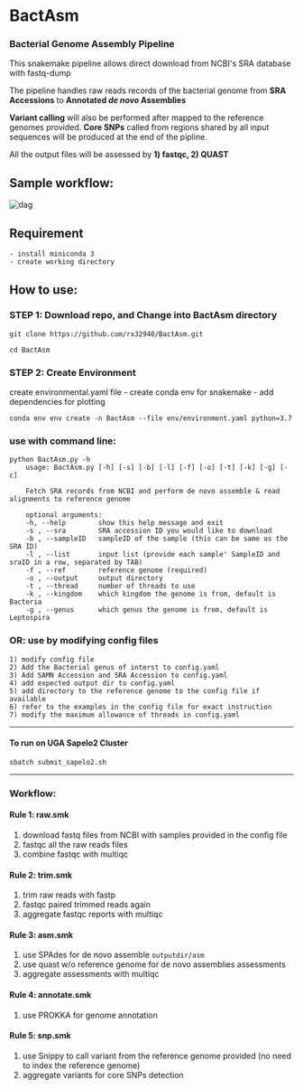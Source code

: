 # BactAsm

### Bacterial Genome Assembly Pipeline

This snakemake pipeline allows direct download from NCBI's SRA database with fastq-dump

The pipeline handles raw reads records of the bacterial genome from **SRA Accessions** to **Annotated _de novo_ Assemblies**

**Variant calling** will also be performed after mapped to the reference genomes provided. **Core SNPs** called from regions shared by all input sequences will be produced at the end of the pipline.

All the output files will be assessed by **1) fastqc, 2) QUAST**

## Sample workflow:
![dag](https://user-images.githubusercontent.com/31255012/209852338-0fbaee48-48b8-442d-b71e-98a965337e91.svg)


## Requirement
    - install miniconda 3
    - create working directory

## How to use:



### STEP 1: Download repo, and Change into BactAsm directory
```
git clone https://github.com/rx32940/BactAsm.git

cd BactAsm
```

### STEP 2: Create Environment
create environmental.yaml file
    - create conda env for snakemake
    - add dependencies for plotting
``` 
conda env env create -n BactAsm --file env/environment.yaml python=3.7
```


### use with command line:

```
python BactAsm.py -h
    usage: BactAsm.py [-h] [-s] [-b] [-l] [-f] [-o] [-t] [-k] [-g] [-c]

    Fetch SRA records from NCBI and perform de novo assemble & read alignments to reference genome

    optional arguments:
    -h, --help        show this help message and exit
    -s , --sra        SRA accession ID you would like to download
    -b , --sampleID   sampleID of the sample (this can be same as the SRA ID)
    -l , --list       input list (provide each sample' SampleID and sraID in a row, separated by TAB)
    -f , --ref        reference genome (required)
    -o , --output     output directory
    -t , --thread     number of threads to use
    -k , --kingdom    which kingdom the genome is from, default is Bacteria
    -g , --genus      which genus the genome is from, default is Leptospira
```

### OR: use by modifying config files

    1) modify config file
    2) Add the Bacterial genus of interst to config.yaml
    3) Add SAMN Accession and SRA Accession to config.yaml
    4) add expected output dir to config.yaml
    5) add directory to the reference genome to the config file if available
    6) refer to the examples in the config file for exact instruction
    7) modify the maximum allowance of threads in config.yaml

---

#### To run on UGA Sapelo2 Cluster

```sbatch submit_sapelo2.sh```


---

### Workflow:
   
#### Rule 1: raw.smk

1) download fastq files from NCBI with samples provided in the config file
2) fastqc all the raw reads files
3) combine fastqc with multiqc

#### Rule 2: trim.smk

1) trim raw reads with fastp
2) fastqc paired trimmed reads again
3) aggregate fastqc reports with multiqc

#### Rule 3: asm.smk

1) use SPAdes for de novo assemble ```outputdir/asm```
2) use quast w/o reference genome for de novo assemblies assessments
3) aggregate assessments with multiqc

#### Rule 4: annotate.smk
    
1) use PROKKA for genome annotation

#### Rule 5: snp.smk

1) use Snippy to call variant from the reference genome provided
    (no need to index the reference genome)
3) aggregate variants for core SNPs detection


    

